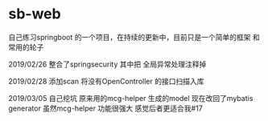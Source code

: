 # sb-web
  自己练习springboot 的一个项目，在持续的更新中，目前只是一个简单的框架 和常用的轮子
  
  2019/02/26 整合了springsecurity  其中把 全局异常处理注释掉
  
  2019/02/28  添加scan 将没有OpenController 的接口扫描入库
  
  2019/03/05 自己挖坑  原来用的mcg-helper 生成的model  现在改回了mybatis generator 虽然mcg-helper 功能很强大 感觉后者更适合我#17
